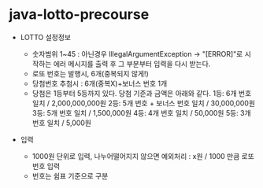 # java-lotto-precourse

- LOTTO 설정정보 
  - 숫자범위 1~45 : 아닌경우 IllegalArgumentException -> "[ERROR]"로 시작하는 에러 메시지를 출력 후 그 부분부터 입력을 다시 받는다.
  - 로또 번호는 발행시, 6개(중복되지 않게!)
  - 당첨번호 추첨시 : 6개(중복X)+보너스 번호 1개
  - 당첨은 1등부터 5등까지 있다. 당첨 기준과 금액은 아래와 같다.
    1등: 6개 번호 일치 / 2,000,000,000원
    2등: 5개 번호 + 보너스 번호 일치 / 30,000,000원
    3등: 5개 번호 일치 / 1,500,000원
    4등: 4개 번호 일치 / 50,000원
    5등: 3개 번호 일치 / 5,000원

- 입력 
  - 1000원 단위로 입력, 나누어떨어지지 않으면 예외처리 : x원 / 1000 만큼 로또 번호 입력 
  - 번호는 쉼표 기준으로 구분 
